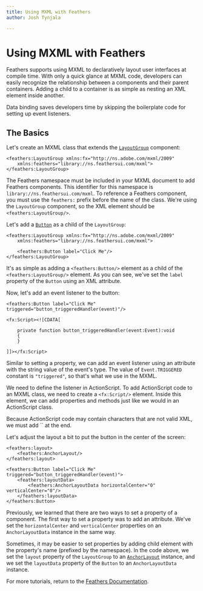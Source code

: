 ```yaml
---
title: Using MXML with Feathers  
author: Josh Tynjala

---
```

# Using MXML with Feathers

Feathers supports using MXML to declaratively layout user interfaces at compile time. With only a quick glance at MXML code, developers can easily recognize the relationship between a components and their parent containers. Adding a child to a container is as simple as nesting an XML element inside another.

Data binding saves developers time by skipping the boilerplate code for setting up event listeners.

## The Basics

Let's create an MXML class that extends the [`LayoutGroup`](layout-group.html) component:

``` code
<feathers:LayoutGroup xmlns:fx="http://ns.adobe.com/mxml/2009"
    xmlns:feathers="library://ns.feathersui.com/mxml">
</feathers:LayoutGroup>
```

The Feathers namespace must be included in your MXML document to add Feathers components. This identifier for this namespace is `library://ns.feathersui.com/mxml`. To reference a Feathers component, you must use the `feathers:` prefix before the name of the class. We're using the `LayoutGroup` component, so the XML element should be `<feathers:LayoutGroup/>`.

Let's add a [`Button`](button.html) as a child of the `LayoutGroup`:

``` code
<feathers:LayoutGroup xmlns:fx="http://ns.adobe.com/mxml/2009"
    xmlns:feathers="library://ns.feathersui.com/mxml">
 
    <feathers:Button label="Click Me"/>
</feathers:LayoutGroup>
```

It's as simple as adding a `<feathers:Button/>` element as a child of the `<feathers:LayoutGroup/>` element. As you can see, we've set the `label` property of the `Button` using an XML attribute.

Now, let's add an event listener to the button:

``` code
<feathers:Button label="Click Me" triggered="button_triggeredHandler(event)"/>
 
<fx:Script><![CDATA[
 
    private function button_triggeredHandler(event:Event):void
    {
    }
 
]]></fx:Script>
```

Similar to setting a property, we can add an event listener using an attribute with the string value of the event's type. The value of `Event.TRIGGERED` constant is `"triggered"`, so that's what we use in the MXML.

We need to define the listener in ActionScript. To add ActionScript code to an MXML class, we need to create a `<fx:Script/>` element. Inside this element, we can add properties and methods just like we would in an ActionScript class.

<aside class="info">Because ActionScript code may contain characters that are not valid XML, we must add `<![CDATA[` at the beginning of a script block and `]]>` at the end.</aside>

Let's adjust the layout a bit to put the button in the center of the screen:

``` code
<feathers:layout>
    <feathers:AnchorLayout/>
</feathers:layout>
 
<feathers:Button label="Click Me" triggered="button_triggeredHandler(event)">
    <feathers:layoutData>
        <feathers:AnchorLayoutData horizontalCenter="0" verticalCenter="0"/>
    </feathers:layoutData>
</feathers:Button>
```

Previously, we learned that there are two ways to set a property of a component. The first way to set a property was to add an attribute. We've set the `horizontalCenter` and `verticalCenter` properties on an `AnchorLayoutData` instance in the same way.

Sometimes, it may be easier to set properties by adding child element with the property's name (prefixed by the namespace). In the code above, we set the `layout` property of the `LayoutGroup` to an [`AnchorLayout`](anchor-layout.html) instance, and we set the `layoutData` property of the `Button` to an `AnchorLayoutData` instance.

For more tutorials, return to the [Feathers Documentation](index.html).